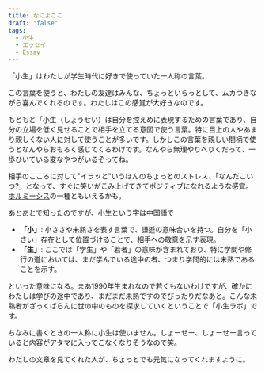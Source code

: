 ```yaml
---
title: なによここ
draft: "false"
tags:
  - 小生
  - エッセイ
  - Essay
---
```

「小生」はわたしが学生時代に好きで使っていた一人称の言葉。　

この言葉を使うと、わたしの友達はみんな、ちょっといらっとして、ムカつきながら喜んでくれるのです。わたしはこの感覚が大好きなのです。

もともと「小生（しょうせい）は自分を控えめに表現するための言葉であり、自分の立場を低く見せることで相手を立てる意図で使う言葉。特に目上の人やあまり親しくない人に対して使うことが多いです。しかしこの言葉を親しい間柄で使うとなんやらおもろく感じてくるわけです。なんやら無理やりへりくだって、一歩ひいている変なやつがいるぞってね。

相手のこころに対して"イラッと"いうほんのちょっとのストレス、「なんだこいつ?」となって、すぐに笑いがこみ上げてきてポジティブになれるような感覚。[ホルミーシス](2024-07-30_what-is-hormesis-hypothesis.md)の一種ともいえるかも。

あとあとで知ったのですが、小生という字は中国語で
- **「小」**: 小ささや未熟さを表す言葉で、謙遜の意味合いを持つ。自分を「小さい」存在として位置づけることで、相手への敬意を示す表現。
- **「生」**: ここでは「学生」や「若者」の意味が含まれており、特に学問や修行の道においては、まだ学んでいる途中の者、つまり学問的には未熟であることを示す。

といった意味になる。まあ1990年生まれなので若くもないわけですが、確かにわたしは学びの途中であり、まだまだ未熟ですのでぴったりだなあと。こんな未熟者がざっくばらんに世の中のものを探求していくということで「小生ラボ」です。

ちなみに書くときの一人称に小生は使いません。しょーせー、しょーせー言っていると内容がアタマに入ってこなくなりそうなので笑。


わたしの文章を見てくれた人が、ちょっとでも元気になってくれますように。

